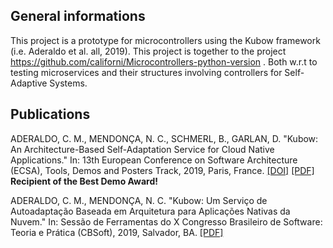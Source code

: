 ## General informations

This project is a prototype for microcontrollers using the Kubow framework (i.e. Aderaldo et al. all, 2019).  This project is together to the project https://github.com/californi/Microcontrollers-python-version .  Both w.r.t to testing microservices and their structures involving controllers for Self-Adaptive Systems.

## Publications

ADERALDO, C. M., MENDONÇA, N. C., SCHMERL, B., GARLAN, D. "Kubow: An Architecture-Based Self-Adaptation Service for Cloud Native Applications." In: 13th European Conference on Software Architecture (ECSA), Tools, Demos and Posters Track, 2019, Paris, France. [[DOI]](https://doi.org/10.1145/3344948.3344963) [[PDF]](https://www.researchgate.net/publication/334279777_Kubow_An_Architecture-Based_Self-Adaptation_Service_for_Cloud_Native_Applications) **Recipient of the Best Demo Award!**

ADERALDO, C. M., MENDONÇA, N. C. "Kubow: Um Serviço de Autoadaptação Baseada em Arquitetura para Aplicações Nativas da Nuvem." In: Sessão de Ferramentas do X Congresso Brasileiro de Software: Teoria e Prática (CBSoft), 2019, Salvador, BA. [[PDF]](https://www.researchgate.net/publication/335627220_Kubow_Um_Servico_de_Autoadaptacao_Baseada_em_Arquitetura_para_Aplicacoes_Nativas_da_Nuvem)
